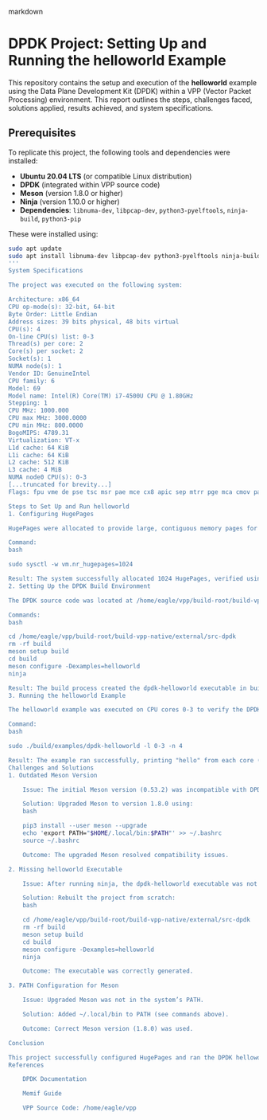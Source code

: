 markdown

# DPDK Project: Setting Up and Running the helloworld Example

This repository contains the setup and execution of the **helloworld** example using the Data Plane Development Kit (DPDK) within a VPP (Vector Packet Processing) environment. This report outlines the steps, challenges faced, solutions applied, results achieved, and system specifications.

## Prerequisites

To replicate this project, the following tools and dependencies were installed:
- **Ubuntu 20.04 LTS** (or compatible Linux distribution)
- **DPDK** (integrated within VPP source code)
- **Meson** (version 1.8.0 or higher)
- **Ninja** (version 1.10.0 or higher)
- **Dependencies**: `libnuma-dev`, `libpcap-dev`, `python3-pyelftools`, `ninja-build`, `python3-pip`

These were installed using:
```bash
sudo apt update
sudo apt install libnuma-dev libpcap-dev python3-pyelftools ninja-build python3-pip
'''
System Specifications

The project was executed on the following system:

Architecture: x86_64
CPU op-mode(s): 32-bit, 64-bit
Byte Order: Little Endian
Address sizes: 39 bits physical, 48 bits virtual
CPU(s): 4
On-line CPU(s) list: 0-3
Thread(s) per core: 2
Core(s) per socket: 2
Socket(s): 1
NUMA node(s): 1
Vendor ID: GenuineIntel
CPU family: 6
Model: 69
Model name: Intel(R) Core(TM) i7-4500U CPU @ 1.80GHz
Stepping: 1
CPU MHz: 1000.000
CPU max MHz: 3000.0000
CPU min MHz: 800.0000
BogoMIPS: 4789.31
Virtualization: VT-x
L1d cache: 64 KiB
L1i cache: 64 KiB
L2 cache: 512 KiB
L3 cache: 4 MiB
NUMA node0 CPU(s): 0-3
[...truncated for brevity...]
Flags: fpu vme de pse tsc msr pae mce cx8 apic sep mtrr pge mca cmov pat pse36 clflush dts acpi mmx fxsr sse sse2 ss ht tm pbe syscall nx pdpe1gb rdtscp lm constant_tsc arch_perfmon pebs bts rep_good nopl xtopology nonstop_tsc cpuid aperfmperf pni pclmulqdq dtes64 monitor ds_cpl vmx est tm2 ssse3 sdbg fma cx16 xtpr pdcm pcid sse4_1 sse4_2 movbe popcnt tsc_deadline_timer aes xsave avx f16c rdrand lahf_lm abm cpuid_fault epb invpcid_single pti ssbd ibrs ibpb stibp tpr_shadow vnmi flexpriority ept vpid ept_ad fsgsbase tsc_adjust bmi1 avx2 smep bmi2 erms invpcid xsaveopt dtherm ida arat pln pts md_clear flush_l1d

Steps to Set Up and Run helloworld
1. Configuring HugePages

HugePages were allocated to provide large, contiguous memory pages for DPDK. A total of 1024 HugePages (2 GB) were configured.

Command:
bash

sudo sysctl -w vm.nr_hugepages=1024

Result: The system successfully allocated 1024 HugePages, verified using cat /proc/meminfo | grep HugePages.
2. Setting Up the DPDK Build Environment

The DPDK source code was located at /home/eagle/vpp/build-root/build-vpp-native/external/src-dpdk. The helloworld example was built using Meson and Ninja.

Commands:
bash

cd /home/eagle/vpp/build-root/build-vpp-native/external/src-dpdk
rm -rf build
meson setup build
cd build
meson configure -Dexamples=helloworld
ninja

Result: The build process created the dpdk-helloworld executable in build/examples/.
3. Running the helloworld Example

The helloworld example was executed on CPU cores 0-3 to verify the DPDK installation.

Command:
bash

sudo ./build/examples/dpdk-helloworld -l 0-3 -n 4

Result: The example ran successfully, printing "hello" from each core (0 to 3), confirming that DPDK was correctly configured and operational.
Challenges and Solutions
1. Outdated Meson Version

    Issue: The initial Meson version (0.53.2) was incompatible with DPDK, which required version 0.57 or higher.

    Solution: Upgraded Meson to version 1.8.0 using:
    bash

    pip3 install --user meson --upgrade
    echo 'export PATH="$HOME/.local/bin:$PATH"' >> ~/.bashrc
    source ~/.bashrc

    Outcome: The upgraded Meson resolved compatibility issues.

2. Missing helloworld Executable

    Issue: After running ninja, the dpdk-helloworld executable was not found.

    Solution: Rebuilt the project from scratch:
    bash

    cd /home/eagle/vpp/build-root/build-vpp-native/external/src-dpdk
    rm -rf build
    meson setup build
    cd build
    meson configure -Dexamples=helloworld
    ninja

    Outcome: The executable was correctly generated.

3. PATH Configuration for Meson

    Issue: Upgraded Meson was not in the system’s PATH.

    Solution: Added ~/.local/bin to PATH (see commands above).

    Outcome: Correct Meson version (1.8.0) was used.

Conclusion

This project successfully configured HugePages and ran the DPDK helloworld example on CPU cores 0-3. The challenges related to Meson versioning and build issues were resolved through careful debugging and rebuilding. The results confirm that the DPDK environment is correctly set up.
References

    DPDK Documentation

    Memif Guide

    VPP Source Code: /home/eagle/vpp
